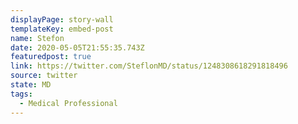 ```yaml
---
displayPage: story-wall
templateKey: embed-post
name: Stefon
date: 2020-05-05T21:55:35.743Z
featuredpost: true
link: https://twitter.com/SteflonMD/status/1248308618291818496
source: twitter
state: MD
tags:
  - Medical Professional
---
```

